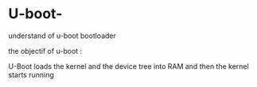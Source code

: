 # U-boot-
understand of u-boot bootloader 

the objectif of u-boot :

U-Boot loads the kernel and the device tree into RAM and then the kernel starts running
